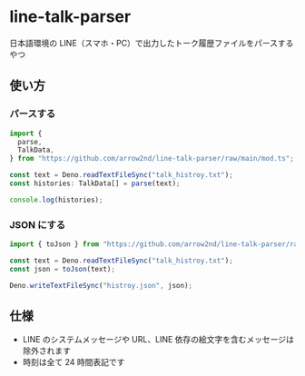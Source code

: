 # line-talk-parser

日本語環境の LINE（スマホ・PC）で出力したトーク履歴ファイルをパースするやつ

## 使い方

### パースする

```ts
import {
  parse,
  TalkData,
} from "https://github.com/arrow2nd/line-talk-parser/raw/main/mod.ts";

const text = Deno.readTextFileSync("talk_histroy.txt");
const histories: TalkData[] = parse(text);

console.log(histories);
```

### JSON にする

```ts
import { toJson } from "https://github.com/arrow2nd/line-talk-parser/raw/main/mod.ts";

const text = Deno.readTextFileSync("talk_histroy.txt");
const json = toJson(text);

Deno.writeTextFileSync("histroy.json", json);
```

## 仕様

- LINE のシステムメッセージや URL、LINE 依存の絵文字を含むメッセージは除外されます
- 時刻は全て 24 時間表記です

